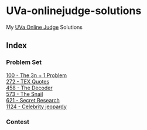 # UVa-onlinejudge-solutions
My [UVa Online Judge](https://uva.onlinejudge.org/index.php) Solutions

## Index
### Problem Set
[100 - The 3n + 1 Problem](https://github.com/nas7ybruises/uva-onlinejudge-solutions/blob/master/Problem%20Set%20Volumes/Volume%2001/100.cpp)<br>
[272 - TEX Quotes](https://github.com/nas7ybruises/uva-onlinejudge-solutions/blob/master/Problem%20Set%20Volumes/Volume%2002/272.cpp)<br>
[458 - The Decoder](https://github.com/nas7ybruises/uva-onlinejudge-solutions/blob/master/Problem%20Set%20Volumes/Volume%2004/458.cpp)<br>
[573 - The Snail](https://github.com/nas7ybruises/uva-onlinejudge-solutions/blob/master/Problem%20Set%20Volumes/Volume%2005/573.cpp)<br>
[621 - Secret Research](https://github.com/nas7ybruises/uva-onlinejudge-solutions/blob/master/Problem%20Set%20Volumes/Volume%2006/621.cpp)<br>
[1124 - Celebrity jeopardy](https://github.com/nas7ybruises/uva-onlinejudge-solutions/blob/master/Problem%20Set%20Volumes/Volume%2011/1124.cpp)<br>
### Contest
